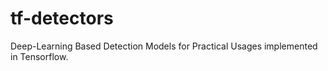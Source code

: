 # tf-detectors
Deep-Learning Based Detection Models for Practical Usages implemented in Tensorflow.
